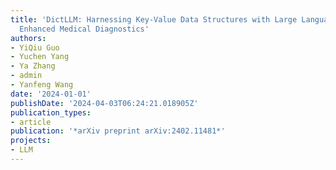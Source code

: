 ```yaml
---
title: 'DictLLM: Harnessing Key-Value Data Structures with Large Language Models for
  Enhanced Medical Diagnostics'
authors:
- YiQiu Guo
- Yuchen Yang
- Ya Zhang
- admin
- Yanfeng Wang
date: '2024-01-01'
publishDate: '2024-04-03T06:24:21.018905Z'
publication_types:
- article
publication: '*arXiv preprint arXiv:2402.11481*'
projects:
- LLM
---
```

